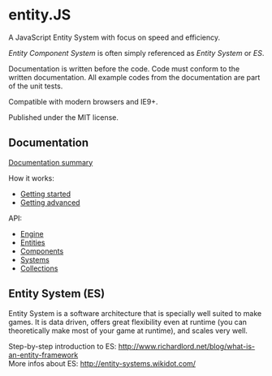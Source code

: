 entity.JS
=========


A JavaScript Entity System with focus on speed and efficiency.

_Entity Component System_ is often simply referenced as _Entity System_ or _ES_.

Documentation is written before the code. Code must conform to the written documentation. All example codes from the documentation are part of the unit tests.

Compatible with modern browsers and IE9+.

Published under the MIT license.


## Documentation

[Documentation summary](doc/README.md)

How it works:
- [Getting started](doc/gettingstarted.md)
- [Getting advanced](doc/gettingadvanced.md)

API:
- [Engine](doc/engine.md)
- [Entities](doc/entities.md)
- [Components](doc/components.md)
- [Systems](doc/systems.md)
- [Collections](doc/collections.md)


## Entity System (ES)

Entity System is a software architecture that is specially well suited to make games. It is data driven, offers great flexibility even at runtime (you can theoretically make most of your game at runtime), and scales very well.

Step-by-step introduction to ES: http://www.richardlord.net/blog/what-is-an-entity-framework  
More infos about ES: http://entity-systems.wikidot.com/
